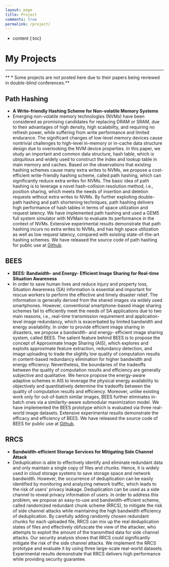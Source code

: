 ```yaml
---
layout: page
title: Project
comments: true
permalink: /project/
---
```


* content
{:toc}

# My Projects
---


** \* Some projects are not posted here due to their papers being reviewed in double-blind conferences.**

## Path Hashing

* **A Write-friendly Hashing Scheme for Non-volatile Memory Systems**
* Emerging non-volatile memory technologies (NVMs) have been considered as promising candidates for replacing DRAM or SRAM, due to their advantages of high density, high scalability, and requiring no refresh power, while suffering from write performance and limited endurance. The significant changes of low-level memory devices cause nontrivial challenges to high-level in-memory or in-cache data structure design due to overlooking the NVM device properties. In this paper, we study an important and common data structure, hash table, which is ubiquitous and widely used to construct the index and lookup table in main memory and caches. Based on the observations that existing hashing schemes cause many extra writes to NVMs, we propose a cost-efficient write-friendly hashing scheme, called path hashing, which can significantly reduce extra writes for NVMs. The basic idea of path hashing is to leverage a novel hash-collision resolution method, i.e., position sharing, which meets the needs of insertion and deletion requests without extra writes to NVMs. By further exploiting double-path hashing and path shortening techniques, path hashing delivers high performance of hash tables in terms of space utilization and request latency. We have implemented path hashing and used  a GEM5 full system simulator with NVMain to evaluate its performance in the context of NVMs. Extensive experimental results demonstrate that path hashing incurs no extra writes to NVMs, and has high space utilization as well as low request latency, compared with existing state-of-the-art hashing schemes. We have released the source code of path hashing for public use at [Github](https://github.com/Pfzuo/Path-Hashing).

 

## BEES
* **BEES: Bandwidth- and Energy- Efficient Image Sharing for Real-time Situation Awareness**
* In order to save human lives and reduce injury and property loss, Situation Awareness (SA) information is essential and important for rescue workers to perform the effective and timely disaster relief. The information is generally derived from the shared images via widely used smartphones. However, conventional smartphone-based image sharing schemes fail to efficiently meet the needs of SA applications due to two main reasons, i.e., real-time transmission requirement and application-level image redundancy, which is exacerbated by limited bandwidth and energy availability. In order to provide efficient image sharing in disasters, we propose a bandwidth- and energy- efficient image sharing system, called BEES. The salient feature behind BEES is to propose the concept of Approximate Image Sharing (AIS), which explores and exploits approximate feature extraction, redundancy detection, and image uploading to trade the slightly low quality of computation results in content-based redundancy elimination for higher bandwidth and energy efficiency. Nevertheless, the boundaries of the tradeoffs between the quality of computation results and efficiency are generally subjective and qualitative. We hence propose the energy-aware adaptive schemes in AIS to leverage the physical energy availability to objectively and quantitatively determine the tradeoffs between the quality of computation results and efficiency. Moreover, unlike existing work only for out-of-batch similar images, BEES further eliminates in-batch ones via a similarity-aware submodular maximization model. We have implemented the BEES prototype which is evaluated via three real-world image datasets. Extensive experimental results demonstrate the efficacy and efficiency of BEES. We have released the source code of BEES for public use at [Github](https://github.com/Pfzuo/BEES).


## RRCS 

* **Bandwidth-efficient Storage Services for Mitigating Side Channel Attack**
* Deduplication is able to effectively identify and eliminate redundant data and only maintain a single copy of files and chunks. Hence, it is widely used in cloud storage systems to save storage space and network bandwidth. However, the occurrence of deduplication can be easily identified by monitoring and analyzing network traffic, which leads to the risk of users' privacy leakage. Deduplication can be used as a side channel to reveal privacy information of users. In order to address this problem, we propose an easy-to-use and bandwidth-efficient scheme, called randomized redundant chunk scheme (RRCS), to mitigate the risk of side channel attacks while maintaining the high bandwidth efficiency of deduplication. By carefully adding randomly chosen redundant chunks for each uploaded file, RRCS can mix up the real deduplication states of files and effectively obfuscate the view of the attacker, who attempts to exploit the amount of the transmitted data for side channel attacks. Our security analysis shows that RRCS could significantly mitigate the risk of the side channel attacks. We implement the RRCS prototype and evaluate it by using three large-scale real-world datasets. Experimental results demonstrate that RRCS delivers high performance while providing security guarantee.



